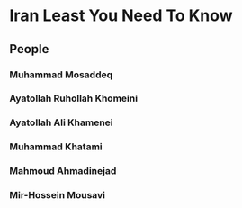 # Iran Least You Need To Know

## People

### Muhammad Mosaddeq

### Ayatollah Ruhollah Khomeini

### Ayatollah Ali Khamenei

### Muhammad Khatami

### Mahmoud Ahmadinejad

### Mir-Hossein Mousavi

<!--stackedit_data:
eyJoaXN0b3J5IjpbMjY5NzQyODA5LDEwOTE3NTIyN119
-->